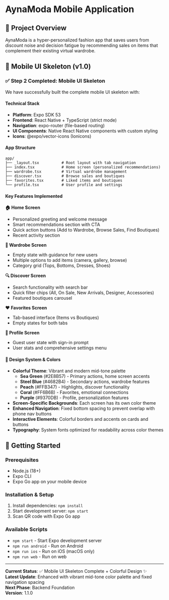 # AynaModa Mobile Application

## 🎯 Project Overview
AynaModa is a hyper-personalized fashion app that saves users from discount noise and decision fatigue by recommending sales on items that complement their existing virtual wardrobe.

## 📱 Mobile UI Skeleton (v1.0)

### ✅ Step 2 Completed: Mobile UI Skeleton

We have successfully built the complete mobile UI skeleton with:

#### Technical Stack
- **Platform**: Expo SDK 53
- **Frontend**: React Native + TypeScript (strict mode)  
- **Navigation**: expo-router (file-based routing)
- **UI Components**: Native React Native components with custom styling
- **Icons**: @expo/vector-icons (Ionicons)

#### App Structure
```
app/
├── _layout.tsx          # Root layout with tab navigation
├── index.tsx            # Home screen (personalized recommendations)
├── wardrobe.tsx         # Virtual wardrobe management
├── discover.tsx         # Browse sales and boutiques
├── favorites.tsx        # Liked items and boutiques
└── profile.tsx          # User profile and settings
```

#### Key Features Implemented

**🏠 Home Screen**
- Personalized greeting and welcome message
- Smart recommendations section with CTA
- Quick action buttons (Add to Wardrobe, Browse Sales, Find Boutiques)
- Recent activity section

**👕 Wardrobe Screen**
- Empty state with guidance for new users
- Multiple options to add items (camera, gallery, browse)
- Category grid (Tops, Bottoms, Dresses, Shoes)

**🔍 Discover Screen**
- Search functionality with search bar
- Quick filter chips (All, On Sale, New Arrivals, Designer, Accessories)
- Featured boutiques carousel

**❤️ Favorites Screen**
- Tab-based interface (Items vs Boutiques)
- Empty states for both tabs

**👤 Profile Screen** 
- Guest user state with sign-in prompt
- User stats and comprehensive settings menu

#### 🎨 Design System & Colors
- **Colorful Theme**: Vibrant and modern mid-tone palette
  - **Sea Green** (#2E8B57) - Primary actions, home screen accents
  - **Steel Blue** (#4682B4) - Secondary actions, wardrobe features  
  - **Peach** (#FFB347) - Highlights, discover functionality
  - **Coral** (#FF6B6B) - Favorites, emotional connections
  - **Purple** (#9370DB) - Profile, personalization features
- **Screen-Specific Backgrounds**: Each screen has its own color theme
- **Enhanced Navigation**: Fixed bottom spacing to prevent overlap with phone nav buttons
- **Interactive Elements**: Colorful borders and accents on cards and buttons
- **Typography**: System fonts optimized for readability across color themes

## 🚀 Getting Started

### Prerequisites
- Node.js (18+)
- Expo CLI
- Expo Go app on your mobile device

### Installation & Setup
1. Install dependencies: `npm install`
2. Start development server: `npm start`
3. Scan QR code with Expo Go app

### Available Scripts
- `npm start` - Start Expo development server
- `npm run android` - Run on Android
- `npm run ios` - Run on iOS (macOS only)
- `npm run web` - Run on web

---

**Current Status**: ✅ Mobile UI Skeleton Complete + Colorful Design ✨  
**Latest Update**: Enhanced with vibrant mid-tone color palette and fixed navigation spacing  
**Next Phase**: Backend Foundation  
**Version**: 1.1.0